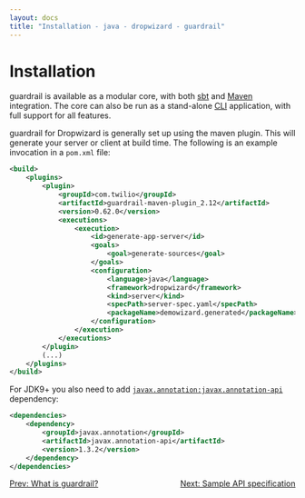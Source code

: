 ```yaml
---
layout: docs
title: "Installation - java - dropwizard - guardrail"
---
```


Installation
============

guardrail is available as a modular core, with both [sbt](https://github.com/twilio/sbt-guardrail) and [Maven](https://github.com/twilio/guardrail-maven-plugin) integration. The core can also be run as a stand-alone [CLI](https://github.com/twilio/guardrail/blob/978a92db3dd46812aa19f05050995f864cbb5bb3/build.sbt#L33-L48) application, with full support for all features.

guardrail for Dropwizard is generally set up using the maven plugin. This will generate your server or client at build time.
The following is an example invocation in a `pom.xml` file:

```xml
<build>
    <plugins>
        <plugin>
            <groupId>com.twilio</groupId>
            <artifactId>guardrail-maven-plugin_2.12</artifactId>
            <version>0.62.0</version>
            <executions>
                <execution>
                    <id>generate-app-server</id>
                    <goals>
                        <goal>generate-sources</goal>
                    </goals>
                    <configuration>
                        <language>java</language>
                        <framework>dropwizard</framework>
                        <kind>server</kind>
                        <specPath>server-spec.yaml</specPath>
                        <packageName>demowizard.generated</packageName>
                    </configuration>
                </execution>
            </executions>
        </plugin>
        (...)
    </plugins>
</build>
```

For JDK9+ you also need to add [`javax.annotation:javax.annotation-api`](https://repo1.maven.org/maven2/javax/annotation/javax.annotation-api/) dependency:

```xml
<dependencies>
    <dependency>
        <groupId>javax.annotation</groupId>
        <artifactId>javax.annotation-api</artifactId>
        <version>1.3.2</version>
    </dependency>
</dependencies>
```

<span style="float: left">[Prev: What is guardrail?](what-is-guardrail)</span>
<span style="float: right">[Next: Sample API specification](sample-api-specification)</span>
